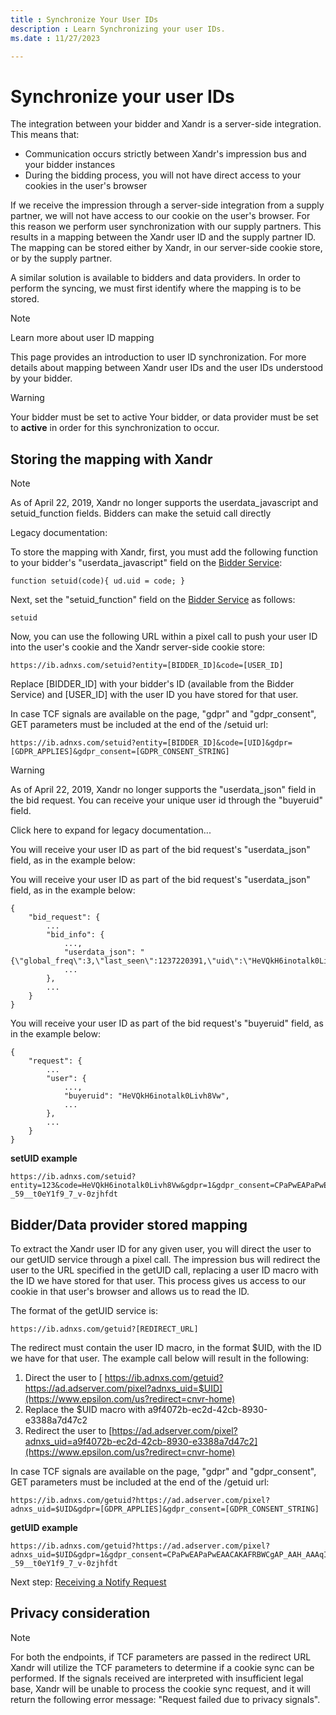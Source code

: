 ```yaml
---
title : Synchronize Your User IDs
description : Learn Synchronizing your user IDs.
ms.date : 11/27/2023

---
```



# Synchronize your user IDs

The integration between your bidder and Xandr is
a server-side integration. This means that:

- Communication occurs strictly between Xandr's
  impression bus and your bidder instances
- During the bidding process, you will not have direct access to your
  cookies in the user's browser

If we receive the impression through a server-side integration from a
supply partner, we will not have access to our cookie on the user's
browser. For this reason we perform user synchronization with our supply
partners. This results in a mapping between the
Xandr user ID and the supply partner ID. The
mapping can be stored either by Xandr, in our
server-side cookie store, or by the supply partner.

A similar solution is available to bidders and data providers. In order
to perform the syncing, we must first identify where the mapping is to
be stored.

> [!NOTE]
> Learn more about user ID mapping
> 
>This page provides an introduction to user ID synchronization. For more details about mapping between Xandr user IDs and the user IDs understood by your bidder.

> [!WARNING]
> Your bidder must be set to active Your bidder, or data provider must be set to **active** in order for this synchronization to occur.

## Storing the mapping with Xandr

> [!NOTE]
> As of April 22, 2019, Xandr no longer supports the userdata_javascript and setuid_function fields. Bidders can make the setuid call directly 
>
> Legacy documentation:
>
> To store the mapping with Xandr, first, you must add the following function to your bidder's "userdata_javascript" field on the [Bidder Service](bidder-service.md):

``` 
function setuid(code){ ud.uid = code; }
```

Next, set the "setuid_function" field on the [Bidder Service](bidder-service.md) as follows:


``` 
setuid
```

Now, you can use the following URL within a pixel call to push your user
ID into the user's cookie and the Xandr
server-side cookie store:


``` 
https://ib.adnxs.com/setuid?entity=[BIDDER_ID]&code=[USER_ID]
```

Replace \[BIDDER_ID\] with your bidder's ID (available from the Bidder
Service) and \[USER_ID\] with the user ID you have stored for that user.

In case TCF signals are available on the page, "gdpr" and
"gdpr_consent", GET parameters must be included at the end of the
/setuid url:  

``` 
https://ib.adnxs.com/setuid?entity=[BIDDER_ID]&code=[UID]&gdpr=[GDPR_APPLIES]&gdpr_consent=[GDPR_CONSENT_STRING]
```

> [!WARNING]
> As of April 22, 2019, Xandr no longer supports the "userdata_json" field in the bid request. You can receive your unique user id through the "buyeruid" field. 
>
> Click here to expand for legacy documentation...
>
> You will receive your user ID as part of the bid request's "userdata_json" field, as in the example below:

You will receive your user ID as part of the bid request's
"userdata_json" field, as in the example below:

``` 
{
    "bid_request": {
        ...
        "bid_info": {
            ...,
            "userdata_json": "{\"global_freq\":3,\"last_seen\":1237220391,\"uid\":\"HeVQkH6inotalk0Livh8Vw\"}",
            ...
        },
        ...
    }
}
```

You will receive your user ID as part of the bid request's "buyeruid"
field, as in the example below:

``` 
{
    "request": {
        ...
        "user": {
            ...,
            "buyeruid": "HeVQkH6inotalk0Livh8Vw",
            ...
        },
        ...
    }
}
```

**setUID example**


``` 
https://ib.adnxs.com/setuid?entity=123&code=HeVQkH6inotalk0Livh8Vw&gdpr=1&gdpr_consent=CPaPwEAPaPwEAACAKAFRBWCgAP_AAH_AAAqIHttf_X__b3_j-_59__t0eY1f9_7_v-0zjhfdt
```

## Bidder/Data provider stored mapping

To extract the Xandr user ID for any given user,
you will direct the user to our getUID service through a pixel call. The
impression bus will redirect the user to the URL specified in the getUID
call, replacing a user ID macro with the ID we have stored for that
user. This process gives us access to our cookie in that user's browser
and allows us to read the ID.

The format of the getUID service is:


``` 
https://ib.adnxs.com/getuid?[REDIRECT_URL]
```



The redirect must contain the user ID macro, in the format $UID, with
the ID we have for that user. The example call below will result in the
following:

1. Direct the user to [ https://ib.adnxs.com/getuid?https://ad.adserver.com/pixel?adnxs_uid=$UID](https://www.epsilon.com/us?redirect=cnvr-home)
1. Replace the $UID macro with a9f4072b-ec2d-42cb-8930-e3388a7d47c2
1. Redirect the user to [https://ad.adserver.com/pixel?adnxs_uid=a9f4072b-ec2d-42cb-8930-e3388a7d47c2](https://www.epsilon.com/us?redirect=cnvr-home)

In case TCF signals are available on the page, "gdpr" and
"gdpr_consent", GET parameters must be included at the end of the
/getuid url:


``` 
https://ib.adnxs.com/getuid?https://ad.adserver.com/pixel?adnxs_uid=$UID&gdpr=[GDPR_APPLIES]&gdpr_consent=[GDPR_CONSENT_STRING]
```

**getUID example**


``` 
https://ib.adnxs.com/getuid?https://ad.adserver.com/pixel?adnxs_uid=$UID&gdpr=1&gdpr_consent=CPaPwEAPaPwEAACAKAFRBWCgAP_AAH_AAAqIHttf_X__b3_j-_59__t0eY1f9_7_v-0zjhfdt
```

Next step: [Receiving a Notify Request](receive-a-notify-request.md)

## Privacy consideration  

> [!NOTE]
> For both the endpoints, if TCF parameters are passed in the redirect URL Xandr will utilize the TCF parameters to determine if a cookie sync can be performed. If the signals received are interpreted with insufficient legal base, Xandr will be unable to process the cookie sync request, and it will return the following error message: "Request failed due to privacy signals".
